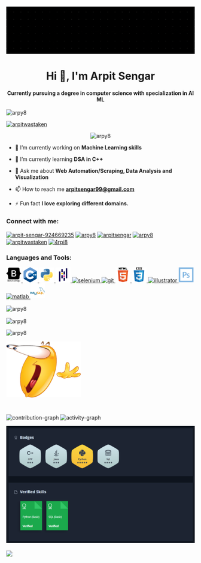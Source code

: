 ![Header](assets/banner.gif)
<h1 align="center">Hi 👋, I'm Arpit Sengar</h1>
<h4 align="center">Currently pursuing a degree in computer science with specialization in AI ML</h4>


<p align="left"> <img src="https://komarev.com/ghpvc/?username=arpy8&label=Profile%20views&color=0e75b6&style=flat" alt="arpy8" /> </p>

<p align="left"> <a href="https://twitter.com/arpitwastaken" target="blank"><img src="https://img.shields.io/twitter/follow/arpitwastaken?logo=twitter&style=for-the-badge" alt="arpitwastaken" /></a> </p>

<p align="center"> <img src="https://github-profile-trophy.vercel.app/?username=arpy8&column=-1&theme=onedark" alt="arpy8" /></p>


- 🔭 I’m currently working on **Machine Learning skills**

- 🌱 I’m currently learning **DSA in C++**

- 💬 Ask me about **Web Automation/Scraping, Data Analysis and Visualization**

- 📫 How to reach me **arpitsengar99@gmail.com**

- ⚡ Fun fact **I love exploring different domains.**

<h3 align="left">Connect with me:</h3>
<p align="left">
<a href="https://linkedin.com/in/arpitsengar" target="blank"><img align="center" src="https://raw.githubusercontent.com/rahuldkjain/github-profile-readme-generator/master/src/images/icons/Social/linked-in-alt.svg" alt="arpit-sengar-924669235" height="30" width="40" /></a>
<a href="https://www.hackerrank.com/arpy8" target="blank"><img align="center" src="https://raw.githubusercontent.com/rahuldkjain/github-profile-readme-generator/master/src/images/icons/Social/hackerrank.svg" alt="arpy8" height="30" width="40" /></a>
<a href="https://kaggle.com/arpitsengar" target="blank"><img align="center" src="https://raw.githubusercontent.com/rahuldkjain/github-profile-readme-generator/master/src/images/icons/Social/kaggle.svg" alt="arpitsengar" height="30" width="40" /></a>
<a href="https://dev.to/arpy8" target="blank"><img align="center" src="https://raw.githubusercontent.com/rahuldkjain/github-profile-readme-generator/master/src/images/icons/Social/devto.svg" alt="arpy8" height="30" width="40" /></a>
<a href="https://twitter.com/arpitwastaken" target="blank"><img align="center" src="https://raw.githubusercontent.com/rahuldkjain/github-profile-readme-generator/master/src/images/icons/Social/twitter.svg" alt="arpitwastaken" height="30" width="40" /></a>
<a href="https://instagram.com/4rpi8" target="blank"><img align="center" src="https://raw.githubusercontent.com/rahuldkjain/github-profile-readme-generator/master/src/images/icons/Social/instagram.svg" alt="4rpi8" height="30" width="40" /></a>

</p>

<h3 align="left">Languages and Tools:</h3>
<p align="left"> <a href="https://getbootstrap.com" target="_blank" rel="noreferrer"> <img src="https://raw.githubusercontent.com/devicons/devicon/master/icons/bootstrap/bootstrap-plain-wordmark.svg" alt="bootstrap" width="40" height="40"/> </a> 
<a href="https://www.w3schools.com/cpp/" target="_blank" rel="noreferrer"> <img src="https://raw.githubusercontent.com/devicons/devicon/master/icons/cplusplus/cplusplus-original.svg" alt="cplusplus" width="40" height="40"/> </a>
<a href="https://www.python.org" target="_blank" rel="noreferrer"> <img src="https://raw.githubusercontent.com/devicons/devicon/master/icons/python/python-original.svg" alt="python" width="40" height="40"/> </a> 
<a href="https://pandas.pydata.org/" target="_blank" rel="noreferrer"> <img src="https://raw.githubusercontent.com/devicons/devicon/2ae2a900d2f041da66e950e4d48052658d850630/icons/pandas/pandas-original.svg" alt="pandas" width="40" height="40"/> </a> 
<a href="https://www.selenium.dev" target="_blank" rel="noreferrer"> <img src="https://raw.githubusercontent.com/detain/svg-logos/780f25886640cef088af994181646db2f6b1a3f8/svg/selenium-logo.svg" alt="selenium" width="40" height="40"/> </a> 
<a href="https://git-scm.com/" target="_blank" rel="noreferrer"> <img src="https://www.vectorlogo.zone/logos/git-scm/git-scm-icon.svg" alt="git" width="40" height="40"/> </a> 
<a href="https://www.w3.org/html/" target="_blank" rel="noreferrer"> <img src="https://raw.githubusercontent.com/devicons/devicon/master/icons/html5/html5-original-wordmark.svg" alt="html5" width="40" height="40"/> </a> 
<a href="https://www.w3schools.com/css/" target="_blank" rel="noreferrer"> <img src="https://raw.githubusercontent.com/devicons/devicon/master/icons/css3/css3-original-wordmark.svg" alt="css3" width="40" height="40"/> </a> 
<a href="https://www.adobe.com/in/products/illustrator.html" target="_blank" rel="noreferrer"> <img src="https://www.vectorlogo.zone/logos/adobe_illustrator/adobe_illustrator-icon.svg" alt="illustrator" width="40" height="40"/> </a> 
<a href="https://www.photoshop.com/en" target="_blank" rel="noreferrer"> <img src="https://raw.githubusercontent.com/devicons/devicon/master/icons/photoshop/photoshop-line.svg" alt="photoshop" width="40" height="40"/> </a> 
<a href="https://www.mathworks.com/" target="_blank" rel="noreferrer"> <img src="https://upload.wikimedia.org/wikipedia/commons/2/21/Matlab_Logo.png" alt="matlab" width="40" height="40"/> </a>
<a href="https://www.mysql.com/" target="_blank" rel="noreferrer"> <img src="https://raw.githubusercontent.com/devicons/devicon/master/icons/mysql/mysql-original-wordmark.svg" alt="mysql" width="40" height="40"/> </a>
</p>

<p><img align="center" src="https://github-readme-stats.vercel.app/api/top-langs/?username=arpy8&hide_progress=true&theme=dark" alt="arpy8" width=400 /></p> 
<p><img align="center" src="https://readmestats.999857.xyz/api?username=arpy8&show_icons=true&locale=en&theme=dark" alt="arpy8"/></p>
<p><img align="left" src="https://github-readme-streak-stats.herokuapp.com/?user=arpy8&theme=dark" alt="arpy8" style="padding-right:30px"/></p>
<br> 
<p><img align="center" src="assets/eyepop.png" alt="eyepop" height="150"/></p>

[//]: # (<p><img align="center" src="https://i.kym-cdn.com/photos/images/newsfeed/002/383/318/a24.gif" alt="william" height="280"/></p>)

<br>

![contribution-graph](https://github-readme-activity-graph.vercel.app/graph?username=arpy8&bg_color=12111d&color=ffffff&line=1055e0&point=00ff11&area=true&hide_border=true)
![activity-graph](https://cr-skills-chart-widget.azurewebsites.net/api/api?username=arpy8)

<a href="https://www.hackerrank.com/arpy8?hr_r=1">
    <img src="assets/hackerrank.png">
</a>

<br>
<br>

<a href="https://holopin.io/@arpitwastaken">
    <img src="https://holopin.me/arpitwastaken">
</a>




